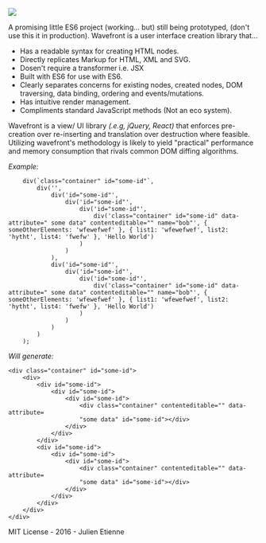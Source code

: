 ![](http://oi66.tinypic.com/fmrlnc.jpg)
 
A promising little ES6 project (working... but) still being prototyped, (don't use this it in production).
Wavefront is a user interface creation library that...

- Has a readable syntax for creating HTML nodes.
- Directly replicates Markup for HTML, XML and SVG.
- Dosen't require a transformer i.e. JSX 
- Built with ES6 for use with ES6.
- Clearly separates concerns for existing nodes, created nodes, DOM traversing, data binding, ordering and events/mutations. 
- Has intuitive render management.
- Compliments standard JavaScript methods (Not an eco system).

Wavefront is a view/ UI library _(.e.g, jQuery, React)_ that enforces pre-creation over re-inserting and translation over destruction where feasible. Utilizing wavefront's methodology is likely to yield "practical" performance and memory consumption that rivals common DOM diffing algorithms.


_Example:_ 
```
    div(`class="container" id="some-id"`,
        div('',
            div('id="some-id"',
                div('id="some-id"',
                    div('id="some-id"',
                        div('class="container" id="some-id" data-attribute=" some data" contenteditable="" name="bob"', { someOtherElements: 'wfewefwef' }, { list1: 'wfewefwef', list2: 'hytht', list4: 'fwefw' }, 'Hello World')
                    )
                )
            ),
            div('id="some-id"',
                div('id="some-id"',
                    div('id="some-id"',
                        div('class="container" id="some-id" data-attribute=" some data" contenteditable="" name="bob"', { someOtherElements: 'wfewefwef' }, { list1: 'wfewefwef', list2: 'hytht', list4: 'fwefw' }, 'Hello World')
                    )
                )
            )
        )
    );
```
_Will generate:_
```
<div class="container" id="some-id">
    <div>
        <div id="some-id">
            <div id="some-id">
                <div id="some-id">
                    <div class="container" contenteditable="" data-attribute=
                    "some data" id="some-id"></div>
                </div>
            </div>
        </div>
        <div id="some-id">
            <div id="some-id">
                <div id="some-id">
                    <div class="container" contenteditable="" data-attribute=
                    "some data" id="some-id"></div>
                </div>
            </div>
        </div>
    </div>
</div>
```
MIT License - 2016 - Julien Etienne 
